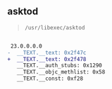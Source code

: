 ## asktod

> `/usr/libexec/asktod`

```diff

 23.0.0.0.0
-  __TEXT.__text: 0x2f47c
+  __TEXT.__text: 0x2f478
   __TEXT.__auth_stubs: 0x1290
   __TEXT.__objc_methlist: 0x58
   __TEXT.__const: 0xf28

```
